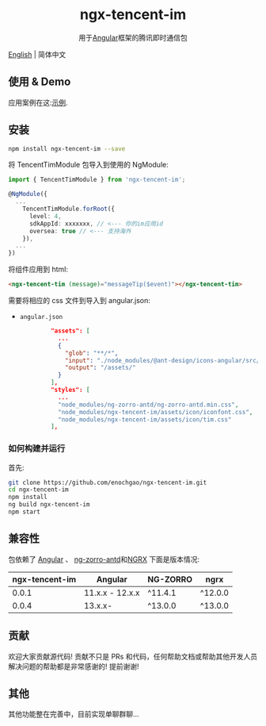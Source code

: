 <div align="center">
<!-- <img class="mx-auto center-block d-block" src="https://valor-software.com/ngx-bootstrap/assets/images/logos/ngx-bootstrap-logo.svg" alt="ngx-bootstrap" width="200" height="200"> -->
    <h1>ngx-tencent-im</h1>
</div>

<p align="center">
用于<a href="https://angular.io/">Angular</a>框架的腾讯即时通信包
</p>

[English](README.md) | 简体中文

## 使用 & Demo

应用案例在这:[示例](https://enochgao.github.io/ngx-tencent-im/).

## 安装

```bash
npm install ngx-tencent-im --save
```

将 TencentTimModule 包导入到使用的 NgModule:

```ts
import { TencentTimModule } from 'ngx-tencent-im';

@NgModule({
  ...
    TencentTimModule.forRoot({
      level: 4,
      sdkAppId: xxxxxxx, // <--- 你的im应用id
      oversea: true // <--- 支持海外
    }),
  ...
})
```

将组件应用到 html:

```html
<ngx-tencent-tim (message)="messageTip($event)"></ngx-tencent-tim>
```

需要将相应的 css 文件到导入到 angular.json:

- `angular.json`

```json
            "assets": [
              ...
              {
                "glob": "**/*",
                "input": "./node_modules/@ant-design/icons-angular/src/inline-svg/",
                "output": "/assets/"
              }
            ],
            "styles": [
              ...
              "node_modules/ng-zorro-antd/ng-zorro-antd.min.css",
              "node_modules/ngx-tencent-im/assets/icon/iconfont.css",
              "node_modules/ngx-tencent-im/assets/icon/tim.css"
            ],
```

### 如何构建并运行

首先:

```bash
git clone https://github.com/enochgao/ngx-tencent-im.git
cd ngx-tencent-im
npm install
ng build ngx-tencent-im
npm start
```

## 兼容性

包依赖了 [Angular](https://angular.io) 、 [
ng-zorro-antd](https://ng.ant.design/)和[NGRX](https://ngrx.io/)
下面是版本情况:

| ngx-tencent-im | Angular         | NG-ZORRO | ngrx    |
|----------------|-----------------|----------|---------|
| 0.0.1          | 11.x.x - 12.x.x | ^11.4.1  | ^12.0.0 |
| 0.0.4          | 13.x.x-         | ^13.0.0  | ^13.0.0 |


## 贡献

欢迎大家贡献源代码! 贡献不只是 PRs 和代码，任何帮助文档或帮助其他开发人员解决问题的帮助都是非常感谢的! 提前谢谢!

## 其他

其他功能整在完善中，目前实现单聊群聊...
